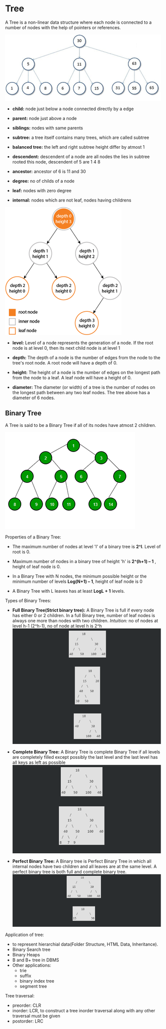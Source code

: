 # Tree
 A Tree is a non-linear data structure where each node is connected to a number of  nodes with the help of pointers or references.

 ![](images/tree.jpg)

 - **child:** node just below a node connected directly by a edge
 
 - **parent:** node just above a node
 
 - **siblings:** nodes with same parents
 
 - **subtree:** a tree itself contains many trees, which are called subtree
 
 - **balanced tree:** the left and right subtree height differ by atmost 1

 - **descendent:** descendent of a node are all nodes the lies in subtree rooted 
 this node, descendent of 5 are 1 4 8
 
 - **ancestor:** ancestor of 6 is 11 and 30
 
 - **degree:** no of childs of a node
 
 - **leaf:** nodes with zero degree
 
 - **internal:** nodes which are not leaf, nodes having childrens 

 ![](images/tree2.png)

 - **level:** Level of a node represents the generation of a node. If the root node is at level 0, then its next child node is at level 1

 - **depth:** The depth of a node is the number of edges from the node to the tree's root node. A root node will have a depth of 0.
 
 - **height:** The height of a node is the number of edges on the longest path from the node to a leaf. A leaf node will have a height of 0.
 
 - **diameter:** The diameter (or width) of a tree is the number of nodes on the longest path between any two leaf nodes. The tree above has a diameter of 6 nodes.

 ## Binary Tree
 A Tree is said to be a Binary Tree if all of its nodes have atmost 2 children. 
 
 ![](images/tree3.png)

 Properties of a Binary Tree:
  - The maximum number of nodes at level 'l' of a binary tree is **2^l**. Level of root is 0.

  - Maximum number of nodes in a binary tree of height 'h' is **2^(h+1) – 1** , height of leaf node is 0.

  - In a Binary Tree with N nodes, the minimum possible height or the minimum number of levels **Log(N+1) – 1**, height of leaf node is 0

  - A Binary Tree with L leaves has at least **LogL + 1** levels.

 Types of Binary Trees:
   - **Full Binary Tree(Strict binary tree):** A Binary Tree is full if every node has either 0 or 2 children. In a full Binary tree, number of leaf nodes is always one more than nodes with two children. *Intuition:* no of nodes at level h-1 (2^h-1), no of node at level h is 2^h
    ![](images/tree4.png)

   - **Complete Binary Tree:** A Binary Tree is complete Binary Tree if all levels are completely filled except possibly the last level and the last level has all keys as left as possible
    ![](images/tree5.png)

   - **Perfect Binary Tree:** A Binary tree is Perfect Binary Tree in which all internal nodes have two children and all leaves are at the same level. A perfect binary tree is both full and complete binary tree.![](images/tree6.png)

 Application of tree:
   - to represent hierarchial data(Folder Structure, HTML Data, Inheritance).
   - Binary Search tree
   - Binary Heaps
   - B and B+ tree in DBMS
   - Other applications:
     - trie
     - suffix
     - binary index tree
     - segment tree

 Tree traversal:
   - preorder: CLR
   - inorder: LCR, to construct a tree inorder traversal along with any other traversal must be given
   - postorder: LRC
     